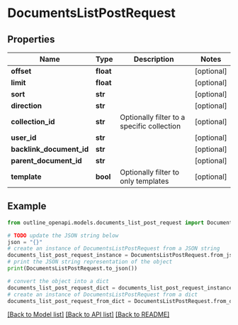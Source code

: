 # DocumentsListPostRequest


## Properties

Name | Type | Description | Notes
------------ | ------------- | ------------- | -------------
**offset** | **float** |  | [optional] 
**limit** | **float** |  | [optional] 
**sort** | **str** |  | [optional] 
**direction** | **str** |  | [optional] 
**collection_id** | **str** | Optionally filter to a specific collection | [optional] 
**user_id** | **str** |  | [optional] 
**backlink_document_id** | **str** |  | [optional] 
**parent_document_id** | **str** |  | [optional] 
**template** | **bool** | Optionally filter to only templates | [optional] 

## Example

```python
from outline_openapi.models.documents_list_post_request import DocumentsListPostRequest

# TODO update the JSON string below
json = "{}"
# create an instance of DocumentsListPostRequest from a JSON string
documents_list_post_request_instance = DocumentsListPostRequest.from_json(json)
# print the JSON string representation of the object
print(DocumentsListPostRequest.to_json())

# convert the object into a dict
documents_list_post_request_dict = documents_list_post_request_instance.to_dict()
# create an instance of DocumentsListPostRequest from a dict
documents_list_post_request_from_dict = DocumentsListPostRequest.from_dict(documents_list_post_request_dict)
```
[[Back to Model list]](../README.md#documentation-for-models) [[Back to API list]](../README.md#documentation-for-api-endpoints) [[Back to README]](../README.md)


